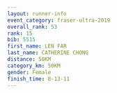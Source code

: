 ```yaml
---
layout: runner-info 
event_category: fraser-ultra-2019 
overall_rank: 53
rank: 15
bib: 5515
first_name: LEN FAR
last_name: CATHERINE CHONG
distance: 50KM
category_km: 50KM
gender: Female
finish_time: 8-13-11
---
```

